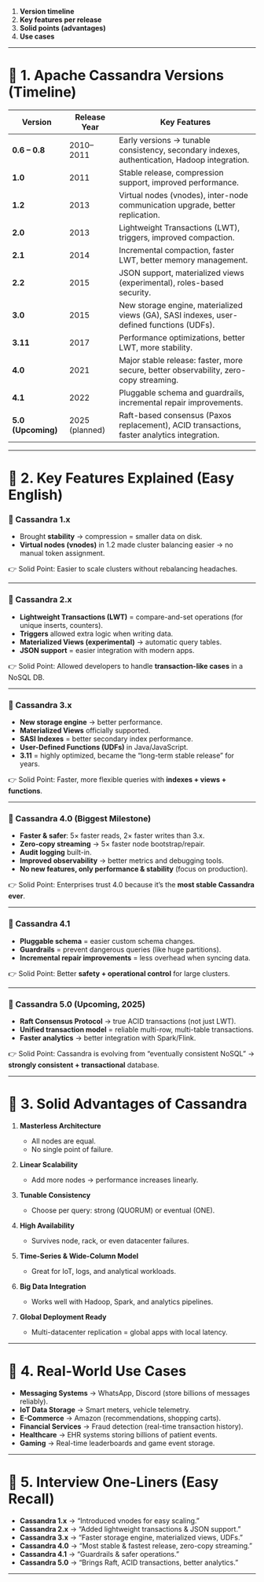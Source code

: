 
1. **Version timeline**
2. **Key features per release**
3. **Solid points (advantages)**
4. **Use cases**

---

# 📌 1. Apache Cassandra Versions (Timeline)

| Version            | Release Year   | Key Features                                                                                 |
| ------------------ | -------------- | -------------------------------------------------------------------------------------------- |
| **0.6 – 0.8**      | 2010–2011      | Early versions → tunable consistency, secondary indexes, authentication, Hadoop integration. |
| **1.0**            | 2011           | Stable release, compression support, improved performance.                                   |
| **1.2**            | 2013           | Virtual nodes (vnodes), inter-node communication upgrade, better replication.                |
| **2.0**            | 2013           | Lightweight Transactions (LWT), triggers, improved compaction.                               |
| **2.1**            | 2014           | Incremental compaction, faster LWT, better memory management.                                |
| **2.2**            | 2015           | JSON support, materialized views (experimental), roles-based security.                       |
| **3.0**            | 2015           | New storage engine, materialized views (GA), SASI indexes, user-defined functions (UDFs).    |
| **3.11**           | 2017           | Performance optimizations, better LWT, more stability.                                       |
| **4.0**            | 2021           | Major stable release: faster, more secure, better observability, zero-copy streaming.        |
| **4.1**            | 2022           | Pluggable schema and guardrails, incremental repair improvements.                            |
| **5.0 (Upcoming)** | 2025 (planned) | Raft-based consensus (Paxos replacement), ACID transactions, faster analytics integration.   |

---

# 📌 2. Key Features Explained (Easy English)

### 🔹 Cassandra 1.x

* Brought **stability** → compression = smaller data on disk.
* **Virtual nodes (vnodes)** in 1.2 made cluster balancing easier → no manual token assignment.

👉 Solid Point: Easier to scale clusters without rebalancing headaches.

---

### 🔹 Cassandra 2.x

* **Lightweight Transactions (LWT)** = compare-and-set operations (for unique inserts, counters).
* **Triggers** allowed extra logic when writing data.
* **Materialized Views (experimental)** → automatic query tables.
* **JSON support** = easier integration with modern apps.

👉 Solid Point: Allowed developers to handle **transaction-like cases** in a NoSQL DB.

---

### 🔹 Cassandra 3.x

* **New storage engine** → better performance.
* **Materialized Views** officially supported.
* **SASI Indexes** = better secondary index performance.
* **User-Defined Functions (UDFs)** in Java/JavaScript.
* **3.11** = highly optimized, became the “long-term stable release” for years.

👉 Solid Point: Faster, more flexible queries with **indexes + views + functions**.

---

### 🔹 Cassandra 4.0 (Biggest Milestone)

* **Faster & safer**: 5× faster reads, 2× faster writes than 3.x.
* **Zero-copy streaming** → 5× faster node bootstrap/repair.
* **Audit logging** built-in.
* **Improved observability** → better metrics and debugging tools.
* **No new features, only performance & stability** (focus on production).

👉 Solid Point: Enterprises trust 4.0 because it’s the **most stable Cassandra ever**.

---

### 🔹 Cassandra 4.1

* **Pluggable schema** = easier custom schema changes.
* **Guardrails** = prevent dangerous queries (like huge partitions).
* **Incremental repair improvements** = less overhead when syncing data.

👉 Solid Point: Better **safety + operational control** for large clusters.

---

### 🔹 Cassandra 5.0 (Upcoming, 2025)

* **Raft Consensus Protocol** → true ACID transactions (not just LWT).
* **Unified transaction model** = reliable multi-row, multi-table transactions.
* **Faster analytics** → better integration with Spark/Flink.

👉 Solid Point: Cassandra is evolving from “eventually consistent NoSQL” → **strongly consistent + transactional** database.

---

# 📌 3. Solid Advantages of Cassandra

1. **Masterless Architecture**

   * All nodes are equal.
   * No single point of failure.

2. **Linear Scalability**

   * Add more nodes → performance increases linearly.

3. **Tunable Consistency**

   * Choose per query: strong (QUORUM) or eventual (ONE).

4. **High Availability**

   * Survives node, rack, or even datacenter failures.

5. **Time-Series & Wide-Column Model**

   * Great for IoT, logs, and analytical workloads.

6. **Big Data Integration**

   * Works well with Hadoop, Spark, and analytics pipelines.

7. **Global Deployment Ready**

   * Multi-datacenter replication = global apps with local latency.

---

# 📌 4. Real-World Use Cases

* **Messaging Systems** → WhatsApp, Discord (store billions of messages reliably).
* **IoT Data Storage** → Smart meters, vehicle telemetry.
* **E-Commerce** → Amazon (recommendations, shopping carts).
* **Financial Services** → Fraud detection (real-time transaction history).
* **Healthcare** → EHR systems storing billions of patient events.
* **Gaming** → Real-time leaderboards and game event storage.

---

# 📌 5. Interview One-Liners (Easy Recall)

* **Cassandra 1.x** → “Introduced vnodes for easy scaling.”
* **Cassandra 2.x** → “Added lightweight transactions & JSON support.”
* **Cassandra 3.x** → “Faster storage engine, materialized views, UDFs.”
* **Cassandra 4.0** → “Most stable & fastest release, zero-copy streaming.”
* **Cassandra 4.1** → “Guardrails & safer operations.”
* **Cassandra 5.0** → “Brings Raft, ACID transactions, better analytics.”

---


